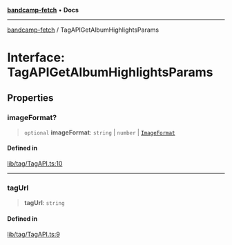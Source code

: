[**bandcamp-fetch**](../README.md) • **Docs**

***

[bandcamp-fetch](../README.md) / TagAPIGetAlbumHighlightsParams

# Interface: TagAPIGetAlbumHighlightsParams

## Properties

### imageFormat?

> `optional` **imageFormat**: `string` \| `number` \| [`ImageFormat`](ImageFormat.md)

#### Defined in

[lib/tag/TagAPI.ts:10](https://github.com/patrickkfkan/bandcamp-fetch/blob/e4cb82348d4aab387354625a2433077d57362f73/src/lib/tag/TagAPI.ts#L10)

***

### tagUrl

> **tagUrl**: `string`

#### Defined in

[lib/tag/TagAPI.ts:9](https://github.com/patrickkfkan/bandcamp-fetch/blob/e4cb82348d4aab387354625a2433077d57362f73/src/lib/tag/TagAPI.ts#L9)

